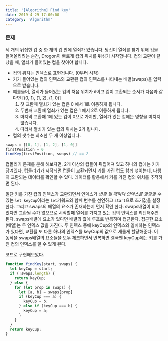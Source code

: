 ```yaml
---
title: '[Algorithm] Find key'
date: 2019-4-29 17:00:00
category: 'Algorithm'
---
```

### 문제
세 개의 뒤집힌 컵 중 한 개의 컵 안에 열쇠가 있습니다.
당신이 열쇠를 찾기 위해 컵을 들어올리려는 순간, Drogon이 빠르게 컵의 위치를 뒤섞기 시작합니다.
컵의 교환이 끝났을 때, 열쇠가 들어있는 컵을 찾아야 합니다.

- 컵의 위치는 인덱스로 표현됩니다. (0부터 시작)
- 키가 들어있는 컵의 인덱스와 교환된 컵의 인덱스를 나타내는 배열(swaps)을 입력으로 받습니다. 
- 예를들어, 열쇠가 들어있는 컵의 처음 위치가 `0`이고 컵이 교환되는 순서가 다음과 같다면 [(0, 1), (1, 2), (1, 0)]
	1. 첫 교환때 열쇠가 있는 컵은 0 에서 1로 이동하게 됩니다.
	2. 두번째 교환때 열쇠가 있는 컵은 1 에서 2로 이동하게 됩니다.
	3. 마지막 교환때 1에 있는 컵이 0으로 가지만, 열쇠가 있는 컵에는 영향을 미치지 않습니다.
	4. 따라서 열쇠가 있는 컵의 위치는 2가 됩니다.
- 컵의 갯수는 최소한 두 개 이상입니다.

```js
swaps = [[0, 1], [1, 2], [1, 0]]
firstPosition = 0
findKey(firstPosition, swaps) // == 2
```

컵돌리기 문제를 분해 해보자면, 2개 이상의 컵들이 뒤집어져 있고 하나의 컵에는 키가 담겨있다. 
컵돌리기가 시작되면 컵들이 교환되면서 키를 가진 컵도 함께 섞이는데, 다행히 교환되는 데이터를 확인할 수 있다. 데이터를 활용해서 키를 가진 컵의 위치를 추적하면 된다.

일단 키를 가진 컵의 인덱스가 교환되면서 인덱스가 *변경 될 때마다 인덱스를 할당할 수* 있는 `let keyCup`이라는 `let`키워드와 함께 변수를 선언하고  `start`으로 초기값을 설정한다.
그리고 swaps의 배열의 요소가 존재하는지 먼저 확인 한다. 
swaps배열이 비어 있다면 교환될 수가 없으므로 시작할때 열쇠를 가지고 있는 컵의 인덱스를 리턴해주면 된다.
swaps배열에 요소가 있다면 배열의 값에 루프로 반복하며 접근한다. 
접근한 요소(배열)는 두 인덱스 값을 가진다. 두 인덱스 중에  keyCup의 인덱스와 일치하는 인덱스가 있다면, 교환될 또 다른 하나의 인덱스를 keyCup의 값으로 새롭게 할당해준다.
이 동작을 swaps배열의 요소들을 모두 체크하면서 반복하면 결국엔 keyCup에는 키를 가진 컵의 인덱스를 알 수 있게 된다.

코드로 구현해보았다.

```js
function findKey(start, swaps) {
  let keyCup = start;
  if (!swaps.length) {
    return keyCup;
  } else {
    for (let prop in swaps) {
      let [a, b] = swaps[prop]
      if (keyCup === a) {
        keyCup = b;
      } else if (keyCup === b) {
        keyCup = a;
      }
    }
  }
  return keyCup;
}
```
